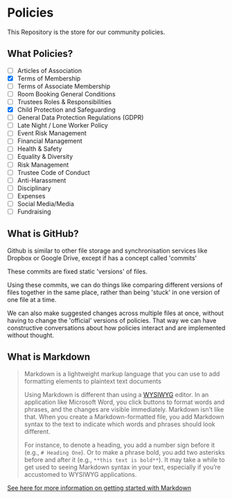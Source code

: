# Policies

This Repository is the store for our community policies. 

## What Policies?

- [ ] Articles of Association
- [x] Terms of Membership
- [ ] Terms of Associate Membership
- [ ] Room Booking General Conditions
- [ ] Trustees Roles & Responsibilities
- [x] Child Protection and Safeguarding
- [ ] General Data Protection Regulations (GDPR)
- [ ] Late Night / Lone Worker Policy
- [ ] Event Risk Management
- [ ] Financial Management
- [ ] Health & Safety
- [ ] Equality & Diversity
- [ ] Risk Management
- [ ] Trustee Code of Conduct
- [ ] Anti-Harassment
- [ ] Disciplinary
- [ ] Expenses
- [ ] Social Media/Media
- [ ] Fundraising

## What is GitHub?

Github is similar to other file storage and synchronisation services like Dropbox or Google Drive, except if has a concept called 'commits'

These commits are fixed static 'versions' of files.

Using these commits, we can do things like comparing different versions of files together in the same place, rather than being 'stuck' in one version of one file at a time. 

We can also make suggested changes across multiple files at once, without having to change the 'official' versions of policies. That way we can have constructive conversations about how policies interact and are implemented without thought.

## What is Markdown

> Markdown is a lightweight markup language that you can use to add formatting elements to plaintext text documents
>
> Using Markdown is different than using a [WYSIWYG](https://en.wikipedia.org/wiki/WYSIWYG) editor. In an application like Microsoft Word, you click buttons to  format words and phrases, and the changes are visible immediately.  Markdown isn’t like that. When you create a Markdown-formatted file, you add Markdown syntax to the text to indicate which words and phrases  should look different.
>
> For instance, to denote a heading, you add a number sign before it (e.g., `# Heading One`). Or to make a phrase bold, you add two asterisks before and after it (e.g., `**this text is bold**`). It may take a while to get used to seeing Markdown syntax in your text, especially if you’re accustomed to WYSIWYG applications. 

[See here for more information on getting started with Markdown](https://www.markdownguide.org/getting-started/)



